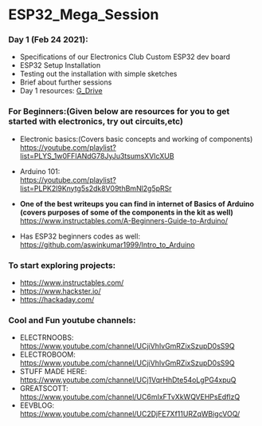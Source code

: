 # ESP32_Mega_Session

### Day 1 (Feb 24 2021):  
  - Specifications of our Electronics Club Custom ESP32 dev board
  - ESP32 Setup Installation
  - Testing out the installation with simple sketches
  - Brief about further sessions
  - Day 1 resources: [G_Drive](https://drive.google.com/drive/folders/1TQ7Fd92jFyBK3wqCiHJaTObA3OCjr4RQ?usp=sharing)

### For Beginners:(Given below are resources for you to get started with electronics, try out circuits,etc)
   - Electronic basics:(Covers basic concepts and working of components) \
   https://youtube.com/playlist?list=PLYS_1w0FFIANdG78JyJu3tsumsXVIcXUB
   - Arduino 101: \
   https://youtube.com/playlist?list=PLPK2l9Knytg5s2dk8V09thBmNl2g5pRSr
   - **One of the best writeups you can find in internet of Basics of Arduino (covers purposes of some of the components in the kit as well)** \
   https://www.instructables.com/A-Beginners-Guide-to-Arduino/
   
   - Has ESP32 beginners codes as well: https://github.com/aswinkumar1999/Intro_to_Arduino
### To start exploring projects:
 - https://www.instructables.com/
 - https://www.hackster.io/
 - https://hackaday.com/

### Cool and Fun youtube channels:
  - ELECTRNOOBS: https://www.youtube.com/channel/UCjiVhIvGmRZixSzupD0sS9Q
  - ELECTROBOOM: https://www.youtube.com/channel/UCjiVhIvGmRZixSzupD0sS9Q
  - STUFF MADE HERE: https://www.youtube.com/channel/UCj1VqrHhDte54oLgPG4xpuQ
  - GREATSCOTT: https://www.youtube.com/channel/UC6mIxFTvXkWQVEHPsEdflzQ
  - EEVBLOG: https://www.youtube.com/channel/UC2DjFE7Xf11URZqWBigcVOQ/
